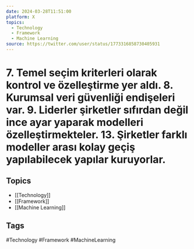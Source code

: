 ```yaml
---
date: 2024-03-28T11:51:00
platform: X
topics:
  - Technology
  - Framework
  - Machine Learning
source: https://twitter.com/user/status/1773316858730405931
---
```

# 7. Temel seçim kriterleri olarak kontrol ve özelleştirme yer aldı. 8. Kurumsal veri güvenliği endişeleri var. 9. Liderler şirketler sıfırdan değil ince ayar yaparak modelleri özelleştirmekteler. 13. Şirketler farklı modeller arası kolay geçiş yapılabilecek yapılar kuruyorlar.

## Topics
- [[Technology]]
- [[Framework]]
- [[Machine Learning]]

## Tags
#Technology #Framework #MachineLearning